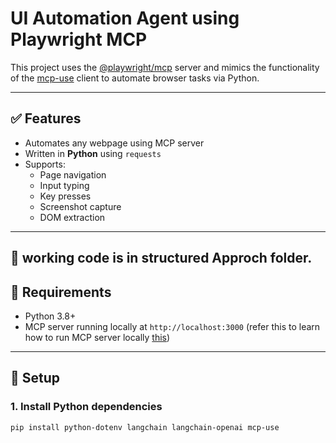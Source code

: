 # UI Automation Agent using Playwright MCP

This project uses the [@playwright/mcp](https://github.com/microsoft/playwright-mcp) server and mimics the functionality of the [mcp-use](https://github.com/mcp-use/mcp-use) client to automate browser tasks via Python.

---

## ✅ Features

- Automates any webpage using MCP server
- Written in **Python** using `requests`
- Supports:
  - Page navigation
  - Input typing
  - Key presses
  - Screenshot capture
  - DOM extraction

---

## 🔄 working code is in structured Approch folder.

## 🔧 Requirements

- Python 3.8+
- MCP server running locally at `http://localhost:3000` (refer this to learn how to run MCP server locally [this](https://huggingface.co/blog/lynn-mikami/microsoft-playwright-mcp))

---

## 🚀 Setup

### 1. Install Python dependencies

```bash
pip install python-dotenv langchain langchain-openai mcp-use

